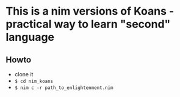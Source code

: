 # This is a nim versions of Koans - practical way to learn "second" language

## Howto

* clone it
* `$ cd nim_koans`
* `$ nim c -r path_to_enlightenment.nim`
